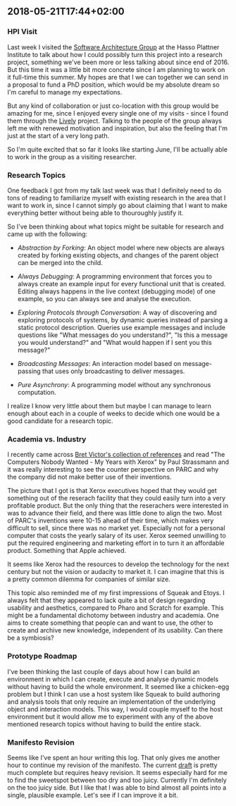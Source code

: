## 2018-05-21T17:44+02:00

### HPI Visit

Last week I visited the [Software Architecture Group][SWA] at the Hasso Plattner Institute to talk about how I could possibly turn this project into a research project, something we've been more or less talking about since end of 2016. But this time it was a little bit more concrete since I am planning to work on it full-time this summer. My hopes are that I we can together we can send in a proposal to fund a PhD position, which would be my absolute dream so I'm careful to manage my expectations.

But any kind of collaboration or just co-location with this group would be amazing for me, since I enjoyed every single one of my visits - since I found them through the [Lively] project. Talking to the people of the group always left me with renewed motivation and inspiration, but also the feeling that I'm just at the start of a very long path.

So I'm quite excited that so far it looks like starting June, I'll be actually able to work in the group as a visiting researcher.


### Research Topics

One feedback I got from my talk last week was that I definitely need to do tons of reading to familiarize myself with existing research in the area that I want to work in, since I cannot simply go about claiming that I want to make everything better without being able to thouroughly justify it.

So I've been thinking about what topics might be suitable for research and came up with the following:

- *Abstraction by Forking*: An object model where new objects are always created by forking existing objects, and changes of the parent object can be merged into the child.

- *Always Debugging*: A programming environment that forces you to always create an example input for every functional unit that is created. Editing always happens in the live context (debugging mode) of one example, so you can always see and analyse the execution.

- *Exploring Protocols through Conversation*: A way of discovering and exploring protocols of systems, by dynamic queries instead of parsing a static protocol description. Queries use example messages and include questions like "What messages do you understand?", "Is this a message you would understand?" and "What would happen if I sent you this message?"

- *Broadcasting Messages*: An interaction model based on message-passing that uses only broadcasting to deliver messages.

- *Pure Asynchrony*: A programming model without any synchronous computation.

I realize I know very little about them but maybe I can manage to learn enough about each in a couple of weeks to decide which one would be a good candidate for a research topic.


### Academia vs. Industry

I recently came across [Bret Victor's collection of references][refs] and read "The Computers Nobody Wanted - My Years with Xerox" by Paul Strassmann and it was really interesting to see the counter perspective on PARC and why the company did not make better use of their inventions.

The picture that I got is that Xerox executives hoped that they would get something out of the reserach facility that they could easily turn into a very profitable product. But the only thing that the reserachers were interested in was to advance their field, and there was little done to align the two. Most of PARC's inventions were 10-15 ahead of their time, which makes very difficult to sell, since there was no market yet. Especially not for a personal computer that costs the yearly salary of its user. Xerox seemed unwilling to put the required engineering and marketing effort in to turn it an affordable product. Something that Apple achieved.

It seems like Xerox had the resources to develop the technology for the next century but not the vision or audacity to market it. I can imagine that this is a pretty common dilemma for companies of similar size.

This topic also reminded me of my first impressions of Squeak and Etoys. I always felt that they appeared to lack quite a bit of design regarding usability and aesthetics, compared to Pharo and Scratch for example. This might be a fundamental dichotomy between industry and academia. One aims to create something that people can and want to use, the other to create and archive new knowledge, independent of its usability. Can there be a symbiosis?


### Prototype Roadmap

I've been thinking the last couple of days about how I can build an environment in which I can create, execute and analyse dynamic models without having to build the whole environment. It seemed like a chicken-egg problem but I think I can use a host system like Squeak to build authoring and analysis tools that only require an implementation of the underlying object and interaction models. This way, I would couple myself to the host environment but it would allow me to experiment with any of the above mentioned research topics without having to build the entire stack.


### Manifesto Revision

Seems like I've spent an hour writing this log. That only gives me another hour to continue my revision of the manifesto. The current [draft] is pretty much complete but requires heavy revision. It seems especially hard for me to find the sweetspot between too dry and too juicy. Currently I'm definitely on the too juicy side. But I like that I was able to bind almost all points into a single, plausible example. Let's see if I can improve it a bit.


[SWA]: https://www.hpi.uni-potsdam.de/hirschfeld/
[Lively]: https://www.lively-kernel.org/
[refs]: http://worrydream.com/refs/
[draft]: https://github.com/zells/core/blob/7eef52c7367426aac55029b68243654d6552f5a4/manifesto.md
